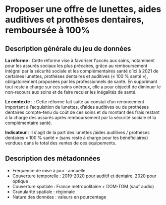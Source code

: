 # Proposer une offre de lunettes, aides auditives et prothèses dentaires, remboursée à 100%
## Description générale du jeu de données 
**La réforme** : Cette réforme vise à favoriser l'accès aux soins, notamment pour les assurés sociaux les plus précaires, grâce au remboursement intégral par la sécurité sociale et les complémentaires santé d’ici à 2021 de certaines lunettes, prothèses dentaires et auditives (« 100 % santé »), obligatoirement proposées par les professionnels de santé. En supprimant tout reste à charge sur ces soins onéreux, elle a pour objectif de diminuer le non-recours aux soins et de faire reculer les inégalités de santé.  

**Le contexte** : : Cette réforme fait suite au constat d’un renoncement important à l’acquisition de lunettes, d’aides auditives ou de prothèses dentaires compte-tenu du coût de ces soins et du montant des frais restant à la charge des assurés après remboursement par la sécurité sociale et la complémentaire santé.

**Indicateur** : Il s'agit de la part des lunettes /aides auditives / prothèses dentaires « 100 % santé » (sans reste à charge pour les bénéficiaires) vendues dans le total des ventes de ces équipements.

## Description des métadonnées 
-	Fréquence de mise à jour : annuelle
-	Couverture temporelle : 2019-2020 pour auditif et dentaire, 2020 pour optique
-	Couverture spatiale : France métropolitaine + DOM-TOM (sauf audio)
-	Granularité spatiale : régionale
-	Nature des données : valeurs en pourcentage
